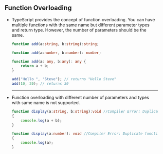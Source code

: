 ## Function Overloading 
- TypeScript provides the concept of function overloading. You can have multiple functions with the same name but different parameter types and return type. However, the number of parameters should be the same.

  ```ts
  function add(a:string, b:string):string;

  function add(a:number, b:number): number;

  function add(a: any, b:any): any {
      return a + b;
  }

  add("Hello ", "Steve"); // returns "Hello Steve" 
  add(10, 20); // returns 30 
  ```

  - - - - -

- Function overloading with different number of parameters and types with same name is not supported.

  ```ts
  function display(a:string, b:string):void //Compiler Error: Duplicate function implementation
  {
      console.log(a + b);
  }

  function display(a:number): void //Compiler Error: Duplicate function implementation
  {
      console.log(a);
  }
  ```
